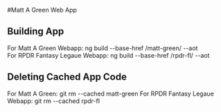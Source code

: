 #Matt A Green Web App


## Building App
For Matt A Green Webapp: ng build --base-href /matt-green/ --aot   
For RPDR Fantasy Legaue Webapp: ng build --base-href /rpdr-fl/ --aot


## Deleting Cached App Code
For Matt A Green: git rm --cached matt-green
For RPDR Fantasy Legaue Webapp: git rm --cached rpdr-fl  